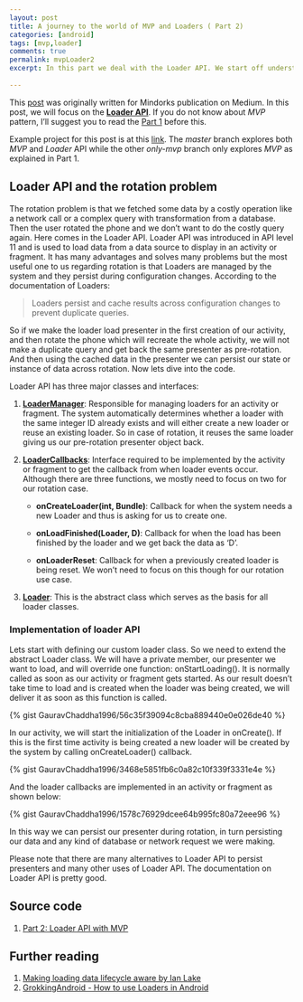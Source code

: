 ```yaml
---
layout: post
title: A journey to the world of MVP and Loaders ( Part 2)
categories: [android]
tags: [mvp,loader]
comments: true
permalink: mvpLoader2
excerpt: In this part we deal with the Loader API. We start off understanding the Loader API that was introduced in API 11, it's major classes and interfaces and the functions that we will use. We then move to an implementation of Loader API with the MVP pattern we understood in the last part. 
  
---
```


This [post](https://blog.mindorks.com/a-journey-to-the-world-of-mvp-and-loaders-part-2-e176200e5866) was originally written for Mindorks publication on Medium.
In this post, we will focus on the [**Loader API**](https://developer.android.com/guide/components/loaders.html). If you do not know about *MVP* pattern, I’ll suggest you to read the [Part 1](/mvpLoader1) before this.

Example project for this post is at this [link](https://github.com/GauravChaddha1996/MVP-Loader-Example). The *master* branch explores both *MVP* and *Loader* API while the other *only-mvp* branch only explores *MVP* as explained in Part 1.

## Loader API and the rotation problem

The rotation problem is that we fetched some data by a costly operation like a network call or a complex query with transformation from a database. Then the user rotated the phone and we don’t want to do the costly query again. Here comes in the Loader API. Loader API was introduced in API level 11 and is used to load data from a data source to display in an activity or fragment. It has many advantages and solves many problems but the most useful one to us regarding rotation is that Loaders are managed by the system and they persist during configuration changes. According to the documentation of Loaders:
> Loaders persist and cache results across configuration changes to prevent duplicate queries.

So if we make the loader load presenter in the first creation of our activity, and then rotate the phone which will recreate the whole activity, we will not make a duplicate query and get back the same presenter as pre-rotation. And then using the cached data in the presenter we can persist our state or instance of data across rotation. Now lets dive into the code.

Loader API has three major classes and interfaces:
1. [**LoaderManager**](https://developer.android.com/reference/android/app/LoaderManager.html): Responsible for managing loaders for an activity or fragment. The system automatically determines whether a loader with the same integer ID already exists and will either create a new loader or reuse an existing loader. So in case of rotation, it reuses the same loader giving us our pre-rotation presenter object back.

2. [**LoaderCallbacks**](https://developer.android.com/reference/android/app/LoaderManager.LoaderCallbacks.html): Interface required to be implemented by the activity or fragment to get the callback from when loader events occur. Although there are three functions, we mostly need to focus on two for our rotation case.

	- **onCreateLoader(int, Bundle)**: Callback for when the system needs a new Loader and thus is asking for us to create one.

	- **onLoadFinished(Loader, D)**: Callback for when the load has been finished by the loader and we get back the data as ‘D’.

	- **onLoaderReset**: Callback for when a previously created loader is being reset. We won’t need to focus on this though for our rotation use case.

3. [**Loader**](https://developer.android.com/reference/android/content/Loader.html): This is the abstract class which serves as the basis for all loader classes.

### **Implementation of loader API**

Lets start with defining our custom loader class. So we need to extend the abstract Loader class. We will have a private member, our presenter we want to load, and will override one function: onStartLoading(). It is normally called as soon as our activity or fragment gets started. As our result doesn’t take time to load and is created when the loader was being created, we will deliver it as soon as this function is called.

{% gist GauravChaddha1996/56c35f39094c8cba889440e0e026de40 %}

In our activity, we will start the initialization of the Loader in onCreate(). If this is the first time activity is being created a new loader will be created by the system by calling onCreateLoader() callback.

{% gist GauravChaddha1996/3468e5851fb6c0a82c10f339f3331e4e %}

And the loader callbacks are implemented in an activity or fragment as shown below:

{% gist GauravChaddha1996/1578c76929dcee64b995fc80a72eee96 %}

In this way we can persist our presenter during rotation, in turn persisting our data and any kind of database or network request we were making.

Please note that there are many alternatives to Loader API to persist presenters and many other uses of Loader API. The documentation on Loader API is pretty good.

## Source code
1. [Part 2: Loader API with MVP](https://github.com/GauravChaddha1996/MVP-Loader-Example)

## Further reading
1. [Making loading data lifecycle aware by Ian Lake](https://medium.com/google-developers/making-loading-data-on-android-lifecycle-aware-897e12760832)
2. [GrokkingAndroid - How to use Loaders in Android](https://www.grokkingandroid.com/using-loaders-in-android/) 
